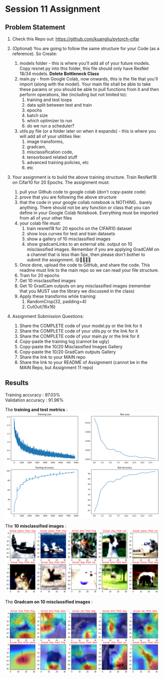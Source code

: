 # Session 11 Assignment

## Problem Statement
1. Check this Repo out: https://github.com/kuangliu/pytorch-cifar  
2. (Optional) You are going to follow the same structure for your Code (as a reference). So Create:  
    1. models folder - this is where you'll add all of your future models. Copy resnet.py into this folder, this file should only have ResNet 18/34 models. **Delete Bottleneck Class**  
    2. main.py - from Google Colab, now onwards, this is the file that you'll import (along with the model). Your main file shall be able to take these params or you should be able to pull functions from it and then perform operations, like (including but not limited to):  
        1. training and test loops  
        2. data split between test and train  
        3. epochs  
        4. batch size  
        5. which optimizer to run  
        6. do we run a scheduler?  
    3. utils.py file (or a folder later on when it expands) - this is where you will add all of your utilities like:  
        1. image transforms,  
        2. gradcam,  
        3. misclassification code,  
        4. tensorboard related stuff  
        5. advanced training policies, etc  
        6. etc  
3. Your assignment is to build the above training structure. Train ResNet18 on Cifar10 for 20 Epochs. The assignment must:  
    1. pull your Github code to google colab (don't copy-paste code)  
    2. prove that you are following the above structure  
    3. that the code in your google collab notebook is NOTHING.. barely anything. There should not be any function or class that you can define in your Google Colab Notebook. Everything must be imported from all of your other files  
    4. your colab file must:  
        1. train resnet18 for 20 epochs on the CIFAR10 dataset  
        2. show loss curves for test and train datasets  
        3. show a gallery of 10 misclassified images  
        4. show gradcamLinks to an external site. output on 10 misclassified images. Remember if you are applying GradCAM on a channel that is less than 5px, then please don't bother to submit the assignment. 😡🤬🤬🤬🤬  
    5. Once done, upload the code to GitHub, and share the code. This readme must link to the main repo so we can read your file structure.  
    6. Train for 20 epochs  
    7. Get 10 misclassified images  
    8. Get 10 GradCam outputs on any misclassified images (remember that you MUST use the library we discussed in the class)  
    9. Apply these transforms while training:  
        1. RandomCrop(32, padding=4)  
        2. CutOut(16x16)  
4. Assignment Submission Questions:

    1. Share the COMPLETE code of your model.py or the link for it  
    2. Share the COMPLETE code of your utils.py or the link for it  
    3. Share the COMPLETE code of your main.py or the link for it  
    4. Copy-paste the training log (cannot be ugly)  
    5. Copy-paste the 10/20 Misclassified Images Gallery  
    6. Copy-paste the 10/20 GradCam outputs Gallery  
    7. Share the link to your MAIN repo  
    8. Share the link to your README of Assignment  (cannot be in the MAIN Repo, but Assignment 11 repo)  


## Results
Training accuracy : 97.03%  
Validation accuracy : 91.96%  

The **training and test metrics** :    
![Training_metrics](./images/metric.png)

The **10 misclassified images** :   
![miss_classified](./images/misclassified.png)

The **Gradcam on 10 misclassified images** :    

![gradcam](./images/gradcam.png)  